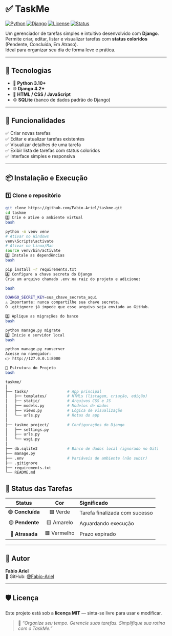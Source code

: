 # ✅ TaskMe

[![Python](https://img.shields.io/badge/Python-3.10%2B-blue.svg?logo=python)](https://www.python.org/)
[![Django](https://img.shields.io/badge/Django-4.2%2B-0C4B33.svg?logo=django)](https://www.djangoproject.com/)
[![License](https://img.shields.io/badge/Licença-MIT-green.svg)](./LICENSE)
[![Status](https://img.shields.io/badge/Status-Em%20Desenvolvimento-yellow.svg)]()

Um gerenciador de tarefas simples e intuitivo desenvolvido com **Django**.  
Permite criar, editar, listar e visualizar tarefas com **status coloridos** (Pendente, Concluída, Em Atraso).  
Ideal para organizar seu dia de forma leve e prática.

---

## 🚀 Tecnologias

- 🐍 **Python 3.10+**
- 🌐 **Django 4.2+**
- 🎨 **HTML / CSS / JavaScript**
- ⚙️ **SQLite** (banco de dados padrão do Django)

---

## 🧩 Funcionalidades

✅ Criar novas tarefas  
✅ Editar e atualizar tarefas existentes  
✅ Visualizar detalhes de uma tarefa  
✅ Exibir lista de tarefas com status coloridos  
✅ Interface simples e responsiva  

---

## 📦 Instalação e Execução

### 1️⃣ Clone o repositório
```bash
git clone https://github.com/Fabio-Ariel/taskme.git
cd taskme
2️⃣ Crie e ative o ambiente virtual
bash

python -m venv venv
# Ativar no Windows
venv\Scripts\activate
# Ativar no Linux/Mac
source venv/bin/activate
3️⃣ Instale as dependências
bash

pip install -r requirements.txt
4️⃣ Configure a chave secreta do Django
Crie um arquivo chamado .env na raiz do projeto e adicione:

bash

DJANGO_SECRET_KEY=sua_chave_secreta_aqui
⚠️ Importante: nunca compartilhe sua chave secreta.
O .gitignore já impede que esse arquivo seja enviado ao GitHub.

5️⃣ Aplique as migrações do banco
bash

python manage.py migrate
6️⃣ Inicie o servidor local
bash

python manage.py runserver
Acesse no navegador:
👉 http://127.0.0.1:8000

📁 Estrutura do Projeto
bash

taskme/
│
├── tasks/                 # App principal
│   ├── templates/         # HTMLs (listagem, criação, edição)
│   ├── static/            # Arquivos CSS e JS
│   ├── models.py          # Modelos de dados
│   ├── views.py           # Lógica de visualização
│   └── urls.py            # Rotas do app
│
├── taskme_project/        # Configurações do Django
│   ├── settings.py
│   ├── urls.py
│   └── wsgi.py 
│
├── db.sqlite3             # Banco de dados local (ignorado no Git)
├── manage.py
├── .env                   # Variáveis de ambiente (não subir)
├── .gitignore
├── requirements.txt
└── README.md
```

## 🎨 Status das Tarefas

| Status | Cor | Significado |
|:-------:|:------:|:------------|
| 🟢 **Concluída** | 🟩 Verde | Tarefa finalizada com sucesso |
| 🟡 **Pendente** | 🟨 Amarelo | Aguardando execução |
| 🔴 **Atrasada** | 🟥 Vermelho | Prazo expirado |

---

## 👤 Autor

**Fabio Ariel**  
🔗 GitHub: [@Fabio-Ariel](https://github.com/Fabio-Ariel)

---

## 🛡️ Licença

Este projeto está sob a **licença MIT** — sinta-se livre para usar e modificar.  

> 💬 *“Organize seu tempo. Gerencie suas tarefas. Simplifique sua rotina com o TaskMe.”*

